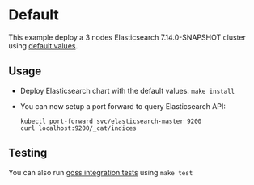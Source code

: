 # Default

This example deploy a 3 nodes Elasticsearch 7.14.0-SNAPSHOT cluster using
[default values][].


## Usage

* Deploy Elasticsearch chart with the default values: `make install`

* You can now setup a port forward to query Elasticsearch API:

  ```
  kubectl port-forward svc/elasticsearch-master 9200
  curl localhost:9200/_cat/indices
  ```


## Testing

You can also run [goss integration tests][] using `make test`


[goss integration tests]: https://github.com/elastic/helm-charts/tree/7.14/elasticsearch/examples/default/test/goss.yaml
[default values]: https://github.com/elastic/helm-charts/tree/7.14/elasticsearch/values.yaml
